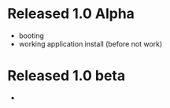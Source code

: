 # Released 1.0 Alpha
- booting
- working application install (before not work)
# Released 1.0 beta
- 
